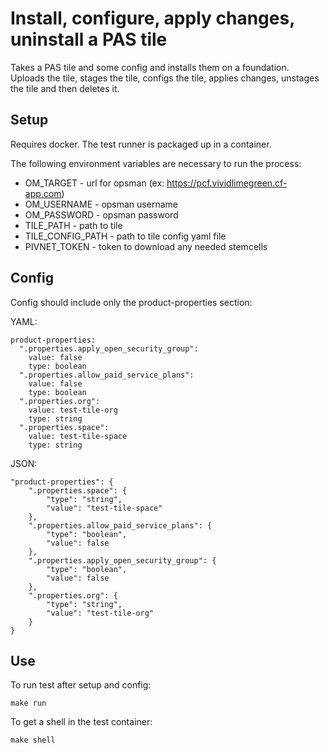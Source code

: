 # Install, configure, apply changes, uninstall a PAS tile

Takes a PAS tile and some config and installs them on a foundation. Uploads the tile, stages the tile, configs the tile, applies changes, unstages the tile and then deletes it.

## Setup

Requires docker. The test runner is packaged up in a container.

The following environment variables are necessary to run the process:
- OM_TARGET - url for opsman (ex: https://pcf.vividlimegreen.cf-app.com)
- OM_USERNAME - opsman username
- OM_PASSWORD - opsman password
- TILE_PATH - path to tile
- TILE_CONFIG_PATH - path to tile config yaml file
- PIVNET_TOKEN - token to download any needed stemcells

## Config

Config should include only the product-properties section:

YAML:
```
product-properties:
  ".properties.apply_open_security_group":
    value: false
    type: boolean
  ".properties.allow_paid_service_plans":
    value: false
    type: boolean
  ".properties.org":
    value: test-tile-org
    type: string
  ".properties.space":
    value: test-tile-space
    type: string
```
JSON:
```
"product-properties": {
    ".properties.space": {
        "type": "string",
        "value": "test-tile-space"
    },
    ".properties.allow_paid_service_plans": {
        "type": "boolean",
        "value": false
    },
    ".properties.apply_open_security_group": {
        "type": "boolean",
        "value": false
    },
    ".properties.org": {
        "type": "string",
        "value": "test-tile-org"
    }
}   
```
## Use

To run test after setup and config:
```
make run
```
To get a shell in the test container:
```
make shell
```
